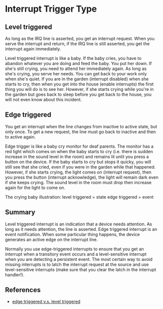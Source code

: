 # Interrupt Trigger Type

## Level triggered
As long as the IRQ line is asserted, you get an interrupt request. When you serve the interrupt and return, if the IRQ line is still asserted, you get the interrupt again immediately.

Level triggered interrupt is like a baby. If the baby cries, you have to abandon whatever you are doing
and feed the baby. You put her down. If she's still crying, you need to attend her immediately again.
As long as she's crying, you serve her needs. You can get back to your work only when she's quiet. If
you are in the garden (interrupt disabled) when she starts to cry, then when you get into the house
(enable interrupts) the first thing you will do is to see her. However, if she starts crying while
you're in the garden but goes back to sleep before you get back to the house, you will not even know
about this incident.

## Edge triggered
You get an interrupt when the line changes from inactive to active state, but only once. To get a new request, the line must go back to inactive and then to active again.

Edge trigger is like a baby cry monitor for deaf parents. The monitor has a red light which comes on
when the baby starts to cry (i.e. there is sudden increase in the sound level in the room) and remains
lit until you press a button on the device. If the baby starts to cry but stops it quicky, you will
still see that she cried, even if you were in the garden while that happened. However, if she starts
crying, the light comes on (interrupt request), then you press the button (interrupt acknowledge), the
light will remain dark even if she keeps crying. The sound level in the room must drop then increase
again for the light to come on.

The crying baby illustration:
level triggered = state
edge triggered = event

## Summary
Level triggered interrupt is an indication that a device needs attention. As long as it needs attention,
the line is asserted. Edge triggered interrupt is an event notification. When some particular thing
happens, the device generates an active edge on the interrupt line.

Normally you use edge-triggered interrupts to ensure that you get an interrupt
when a transitory event occurs and a level-sensitive interrupt when you are detecting a persistent event.
The most certain way to avoid missing interrupts is to latch the interrupt request at the source and use
level-sensitive interrupts (make sure that you clear the latch in the interrupt handler!).

## References
 - [edge triggered v.s. level triggered](http://venkateshabbarapu.blogspot.tw/2013/03/edge-triggered-vs-level-triggered.html)
